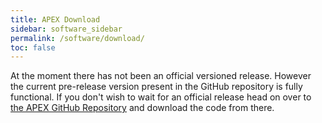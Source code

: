 ```yaml
---
title: APEX Download
sidebar: software_sidebar
permalink: /software/download/
toc: false
---
```

At the moment there has not been an official versioned release. However the current pre-release version present in the GitHub repository is fully functional. If you don't wish to wait for an official release head on over to [the APEX GitHub Repository](https://github.com/Syncleus/apex) and download the code from there.
